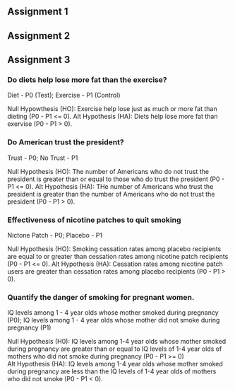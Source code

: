 ## Assignment 1

## Assignment 2

## Assignment 3

### Do diets help lose more fat than the exercise?

Diet - P0  (Test); Exercise - P1 (Control)

Null Hypowthesis (HO): Exercise help lose just as much or more fat than dieting (P0 - P1 <= 0).
Alt Hypothesis (HA): Diets help lose more fat than exervise (P0 - P1 > 0).

### Do American trust the president?

Trust - P0; No Trust - P1

Null Hypothesis (HO): The number of Americans who do not trust the president is greater than or equal to those who do trust the president (P0 - P1 <= 0).
Alt Hypothesis (HA):  THe number of Americans who trust the president is greater than the number of Americans who do not trust the president (P0 - P1 > 0).

### Effectiveness of nicotine patches to quit smoking

Nictone Patch - P0; Placebo - P1

Null Hypothesis (HO): Smoking cessation rates among placebo recipients are equal to or greater than cessation rates among nicotine patch recipients (P0 - P1 <= 0).
Alt Hypothesis (HA): Cessation rates among nicotine patch users are greater than cessation rates among placebo recipients (P0 - P1 > 0).

### Quantify the danger of smoking for pregnant women.

IQ levels among 1 - 4 year olds whose mother smoked during pregnancy (P0); IQ levels among 1 - 4 year olds whose mother did not smoke during pregnancy (P1)

Null Hypothesis (H0): IQ levels among 1-4 year olds whose mother smoked during pregnancy are greater than or equal to IQ levels of 1-4 year olds of mothers who did not smoke during pregnancy (P0 - P1 >= 0)  
Alt Hypothesis (HA): IQ levels among 1-4 year olds whose mother smoked during pregnancy are less than the IQ levels of 1-4 year olds of mothers who did not smoke (P0 - P1 < 0).


